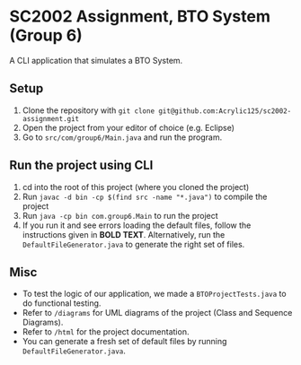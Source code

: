 # SC2002 Assignment, BTO System (Group 6)
A CLI application that simulates a BTO System.

## Setup
1. Clone the repository with `git clone git@github.com:Acrylic125/sc2002-assignment.git`
1. Open the project from your editor of choice (e.g. Eclipse)
1. Go to `src/com/group6/Main.java` and run the program.

## Run the project using CLI
1. cd into the root of this project (where you cloned the project)
1. Run `javac -d bin -cp $(find src -name "*.java")` to compile the project
1. Run `java -cp bin com.group6.Main` to run the project
2. If you run it and see errors loading the default files, follow the instructions given in **BOLD TEXT**. Alternatively, run the `DefaultFileGenerator.java` to generate the right set of files. 

## Misc 
- To test the logic of our application, we made a `BTOProjectTests.java` to do functional testing. 
- Refer to `/diagrams` for UML diagrams of the project (Class and Sequence Diagrams).
- Refer to `/html` for the project documentation.
- You can generate a fresh set of default files by running `DefaultFileGenerator.java`. 